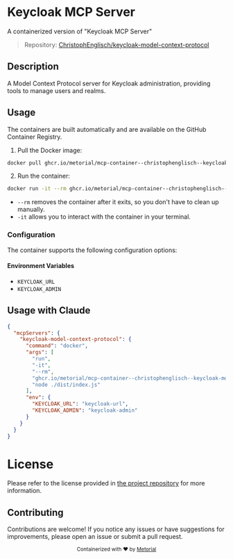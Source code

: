 
# Keycloak MCP Server

A containerized version of "Keycloak MCP Server"

> Repository: [ChristophEnglisch/keycloak-model-context-protocol](https://github.com/ChristophEnglisch/keycloak-model-context-protocol)

## Description

A Model Context Protocol server for Keycloak administration, providing tools to manage users and realms.


## Usage

The containers are built automatically and are available on the GitHub Container Registry.

1. Pull the Docker image:

```bash
docker pull ghcr.io/metorial/mcp-container--christophenglisch--keycloak-model-context-protocol--keycloak-model-context-protocol
```

2. Run the container:

```bash
docker run -it --rm ghcr.io/metorial/mcp-container--christophenglisch--keycloak-model-context-protocol--keycloak-model-context-protocol 
```

- `--rm` removes the container after it exits, so you don't have to clean up manually.
- `-it` allows you to interact with the container in your terminal.


### Configuration

The container supports the following configuration options:




#### Environment Variables

- `KEYCLOAK_URL`
- `KEYCLOAK_ADMIN`




## Usage with Claude

```json
{
  "mcpServers": {
    "keycloak-model-context-protocol": {
      "command": "docker",
      "args": [
        "run",
        "-it",
        "--rm",
        "ghcr.io/metorial/mcp-container--christophenglisch--keycloak-model-context-protocol--keycloak-model-context-protocol",
        "node ./dist/index.js"
      ],
      "env": {
        "KEYCLOAK_URL": "keycloak-url",
        "KEYCLOAK_ADMIN": "keycloak-admin"
      }
    }
  }
}
```

# License

Please refer to the license provided in [the project repository](https://github.com/ChristophEnglisch/keycloak-model-context-protocol) for more information.

## Contributing

Contributions are welcome! If you notice any issues or have suggestions for improvements, please open an issue or submit a pull request.

<div align="center">
  <sub>Containerized with ❤️ by <a href="https://metorial.com">Metorial</a></sub>
</div>
  